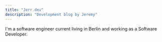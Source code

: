 ```yaml
---
title: "Jerr.dev"
description: "Development blog by Jeremy"
---
```

I'm a software engineer current living in Berlin and working as a Software Developer.
